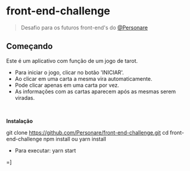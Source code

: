 # front-end-challenge

> Desafio para os futuros front-end's do [@Personare](https://github.com/Personare)

## Começando 

Este é um aplicativo com função de um jogo de tarot. 
- Para iniciar o jogo, clicar no botão 'INICIAR'.
- Ao clicar em uma carta a mesma vira automaticamente.
- Pode clicar apenas em uma carta por vez.
- As informações com as cartas aparecem após as mesmas serem viradas. 

<br>

**Instalação**

git clone https://github.com/Personare/front-end-challenge.git
cd front-end-challenge
npm install ou yarn install
- Para executar: yarn start

 =]
